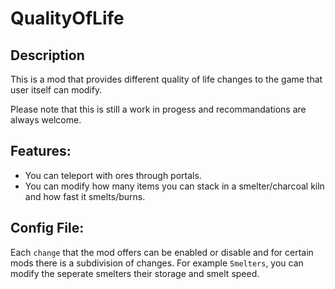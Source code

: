 # QualityOfLife

## Description

This is a mod that provides different quality of life changes to the game that user itself can modify.

Please note that this is still a work in progess and recommandations are always welcome.

## Features:
* You can teleport with ores through portals.
* You can modify how many items you can stack in a smelter/charcoal kiln and how fast it smelts/burns.

## Config File:

Each `change` that the mod offers can be enabled or disable and for certain mods there is a subdivision of changes. For example `Smelters`, you can modify the seperate smelters their storage and smelt speed.
